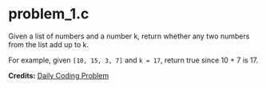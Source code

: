 # problem_1.c

Given a list of numbers and a number k, return whether any two numbers from the list add up to k.

For example, given `[10, 15, 3, 7]` and `k = 17`, return true since 10 + 7 is 17.

**Credits:** [Daily Coding Problem](https://www.dailycodingproblem.com/)